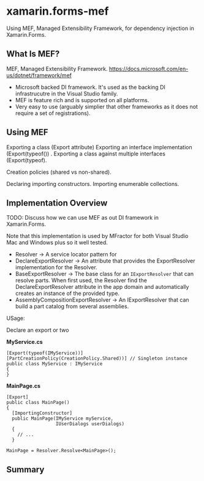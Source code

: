 # xamarin.forms-mef
Using MEF, Managed Extensibility Framework, for dependency injection in Xamarin.Forms.

## What Is MEF?

MEF, Managed Extensibility Framework. https://docs.microsoft.com/en-us/dotnet/framework/mef

 * Microsoft backed DI framework. It's used as the backing DI infrastrucutre in the Visual Studio family.
 * MEF is feature rich and is supported on all platforms.
 * Very easy to use (arguably simplier that other frameworks as it does not require a set of registrations).

## Using MEF

Exporting a class (Export attribute)
Exporting an interface implementation (Export(typeof()) .
Exporting a class against multiple interfaces (Export(typeof).

Creation policies (shared vs non-shared).

Declaring importing constructors.
Importing enumerable collections.

## Implementation Overview

TODO: Discuss how we can use MEF as out DI framework in Xamarin.Forms.

Note that this implementation is used by MFractor for both Visual Studio Mac and Windows plus so it well tested.

 * Resolver -> A service locator pattern for 
 * DeclareExportResolver -> An attribute that provides the ExportResolver implementation for the Resolver.
 * BaseExportResolver -> The base class for an `IExportResolver` that can resolve parts. When first used, the Resolver find the DeclareExportResolver attribute in the app domain and automatically creates an instance of the provided type.
 * AssemblyCompositionExportResolver -> An IExportResolver that can build a part catalog from several assemblies.

USage:

Declare an export or two

**MyService.cs**
```
[Export(typeof(IMyService))]
[PartCreationPolicy(CreationPolicy.Shared))] // Singleton instance
public class MyService : IMyService
{
}
```

**MainPage.cs**
```
[Export]
public class MainPage()
{
  [ImportingConstructor]
  public MainPage(IMyService myService, 
                  IUserDialogs userDialogs)
  {
    // ...
  }
```


```
MainPage = Resolver.Resolve<MainPage>();
```

## Summary

